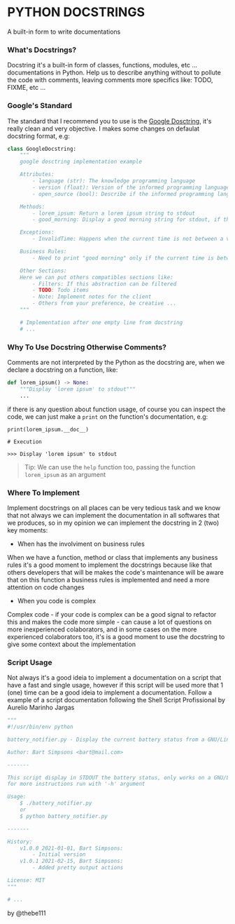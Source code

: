 # PYTHON DOCSTRINGS

A built-in form to write documentations

### What's Docstrings?

Docstring it's a built-in form of classes, functions, modules, etc ... documentations in Python. Help us to describe
anything without to pollute the code with comments, leaving comments more specifics like: TODO, FIXME, etc ...

### Google's Standard

The standard that I recommend you to use is the [Google
Dosctring](https://sphinxcontrib-napoleon.readthedocs.io/en/latest/example_google.html), it's really clean and very
objective. I makes some changes on defaulat docstring format, e.g:

```python
class GoogleDocstring:
    """
    google dosctring implementation example

    Attributes:
        - language (str): The knowledge programming language
        - version (float): Version of the informed programming language
        - open_source (bool): Describe if the informed programming language is open source

    Methods:
        - lorem_ipsum: Return a lorem ipsum string to stdout
        - good_morning: Display a good morning string for stdout, if the time is between 07:00 am and 11:59 am

    Exceptions:
        - InvalidTime: Happens when the current time is not between a valid time

    Business Rules:
        - Need to print "good morning" only if the current time is between 07:00 am and 11:59 am

    Other Sections:
    Here we can put others compatibles sections like:
        - Filters: If this abstraction can be filtered
        - TODO: Todo items
        - Note: Implement notes for the client
        - Others from your preference, be creative ...
    """

    # Implementation after one empty line from docstring
    # ...
```

### Why To Use Docstring Otherwise Comments?

Comments are not interpreted by the Python as the docstring are, when we declare a docstring on a function, like:

```python
def lorem_ipsum() -> None:
    """Display 'lorem ipsum' to stdout"""
    ...
```

if there is any question about function usage, of course you can inspect the code, we can just make a `print` on the
function's documentation, e.g:

```
print(lorem_ipsum.__doc__)

# Execution

>>> Display 'lorem ipsum' to stdout
```

> Tip: We can use the `help` function too, passing the function `lorem_ipsum` as an argument

### Where To Implement

Implement docstrings on all places can be very tedious task and we know that not always we can implement the
documentation in all softwares that we produces, so in my opinion we can implement the docstring in 2 (two) key moments:

- When has the involviment on business rules 

When we have a function, method or class that implements any business rules it's a good moment to implement the
docstrings because like that others developers that will be makes the code's maintenance will be aware that on this
function a business rules is implemented and need a more attention on code changes

- When you code is complex

Complex code - if your code is complex can be a good signal to refactor this and makes the code more simple - can cause
a lot of questions on more inexperienced colaborators, and in some cases on the more experienced colaborators too, it's
is a good moment to use the docstring to give some context about the implementation

### Script Usage

Not always it's a good ideia to implement a documentation on a script that have a fast and single usage, however if this
script will be used more that 1 (one) time can be a good ideia to implement a documentation. Follow a example of a
script documentation following the Shell Script Profissional by Aurelio Marinho Jargas

```python
"""
#!/usr/bin/env python

battery_notifier.py - Display the current battery status from a GNU/Linux system

Author: Bart Simpsons <bart@mail.com>

-------

This script display in STDOUT the battery status, only works on a GNU/Linux system, 
for more instructions run with '-h' argument

Usage:
    $ ./battery_notifier.py
    or
    $ python battery_notifier.py

-------

History:
    v1.0.0 2021-01-01, Bart Simpsons:
        - Initial version
    v1.0.1 2021-02-15, Bart Simpsons:
        - Added pretty output actions

License: MIT
"""

# ...
```

by @thebe111
